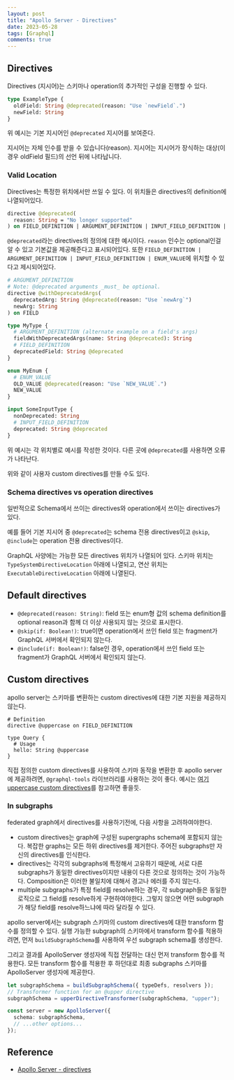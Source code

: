 ```yaml
---
layout: post
title: "Apollo Server - Directives"
date: 2023-05-28
tags: [Graphql]
comments: true
---
```


## Directives

Directives (지시어)는 스키마나 operation의 추가적인 구성을 진행할 수 있다.

```graphql
type ExampleType {
  oldField: String @deprecated(reason: "Use `newField`.")
  newField: String
}
```

위 예시는 기본 지시어인 `@deprecated` 지시어를 보여준다.

지시어는 자체 인수를 받을 수 있습니다(reason).
지시어는 지시어가 장식하는 대상(이 경우 oldField 필드)의 선언 뒤에 나타납니다.

### Valid Location

Directives는 특정한 위치에서만 쓰일 수 있다. 이 위치들은 directives의 definition에 나열되어있다.

```graphql
directive @deprecated(
  reason: String = "No longer supported"
) on FIELD_DEFINITION | ARGUMENT_DEFINITION | INPUT_FIELD_DEFINITION | ENUM_VALUE
```

`@deprecated`라는 directives의 정의에 대한 예시이다. `reason` 인수는 optional인걸 알 수 있고 기본값을 제공해준다고 표시되어있다. 또한 `FIELD_DEFINITION | ARGUMENT_DEFINITION | INPUT_FIELD_DEFINITION | ENUM_VALUE`에 위치할 수 있다고 제시되어있다.

```graphql
# ARGUMENT_DEFINITION
# Note: @deprecated arguments _must_ be optional.
directive @withDeprecatedArgs(
  deprecatedArg: String @deprecated(reason: "Use `newArg`")
  newArg: String
) on FIELD

type MyType {
  # ARGUMENT_DEFINITION (alternate example on a field's args)
  fieldWithDeprecatedArgs(name: String @deprecated): String
  # FIELD_DEFINITION
  deprecatedField: String @deprecated
}

enum MyEnum {
  # ENUM_VALUE
  OLD_VALUE @deprecated(reason: "Use `NEW_VALUE`.")
  NEW_VALUE
}

input SomeInputType {
  nonDeprecated: String
  # INPUT_FIELD_DEFINITION
  deprecated: String @deprecated
}
```

위 예시는 각 위치별로 예시를 작성한 것이다. 다른 곳에 `@deprecated`를 사용하면 오류가 나타난다.

위와 같이 사용자 custom directives를 만들 수도 있다.

### Schema directives vs operation directives

일반적으로 Schema에서 쓰이는 directives와 operation에서 쓰이는 directives가 있다.

예를 들어 기본 지시어 중 `@deprecated`는 schema 전용 directives이고 `@skip`, `@include`는 operation 전용 directives이다.

GraphQL 사양에는 가능한 모든 directives 위치가 나열되어 있다. 스키마 위치는 `TypeSystemDirectiveLocation` 아래에 나열되고, 연산 위치는 `ExecutableDirectiveLocation` 아래에 나열된다.

## Default directives

- `@deprecated(reason: String)`: field 또는 enum형 값의 schema definition를 optional reason과 함께 더 이상 사용되지 않는 것으로 표시한다.
- `@skip(if: Boolean!)`: true이면 operation에서 쓰인 field 또는 fragment가 GraphQL 서버에서 확인되지 않는다.
- `@include(if: Boolean!)`: false인 경우, operation에서 쓰인 field 또는 fragment가 GraphQL 서버에서 확인되지 않는다.

## Custom directives

apollo server는 스키마를 변환하는 custom directives에 대한 기본 지원을 제공하지 않는다.

```
# Definition
directive @uppercase on FIELD_DEFINITION

type Query {
  # Usage
  hello: String @uppercase
}
```

직접 정의한 custom directives를 사용하여 스키마 동작을 변환한 후 apollo server에 제공하려면, `@graphql-tools` 라이브러리를 사용하는 것이 좋다.
예시는 [여기 uppercase custom directives](https://github.com/apollographql/docs-examples/blob/main/apollo-server/v4/custom-directives/upper-case-directive/src/index.ts)를 참고하면 좋을듯.

### In subgraphs

federated graph에서 directives를 사용하기전에, 다음 사항을 고려하여야한다.

- custom directives는 graph에 구성된 supergraphs schema에 포함되지 않는다. 복잡한 graphs는 모든 하위 directives를 제거한다. 주어진 subgraphs만 자신의 directives를 인식한다.
- directives는 각각의 subgraphs에 특정해서 고유하기 때문에, 서로 다른 subgraphs가 동일한 directives이지만 내용이 다른 것으로 정의하는 것이 가능하다. Composition은 이러한 불일치에 대해서 경고나 에러를 주지 않는다.
- multiple subgraphs가 특정 field를 resolve하는 경우, 각 subgraph들은 동일한 로직으로 그 field를 resolve하게 구현하여야한다. 그렇지 않으면 어떤 subgraph가 해당 field를 resolve하느냐에 따라 달라질 수 있다.

apollo server에서는 subgraph 스키마의 custom directives에 대한 transform 함수를 정의할 수 있다. 실행 가능한 subgraph의 스키마에서 transform 함수를 적용하려면, 먼저 `buildSubgraphSchema`를 사용하여 우선 subgraph schema를 생성한다.

그리고 결과를 ApolloServer 생성자에 직접 전달하는 대신 먼저 transform 함수를 적용한다. 모든 transform 함수를 적용한 후 하던대로 최종 subgraphs 스키마를 ApolloServer 생성자에 제공한다.

```typescript
let subgraphSchema = buildSubgraphSchema({ typeDefs, resolvers });
// Transformer function for an @upper directive
subgraphSchema = upperDirectiveTransformer(subgraphSchema, "upper");

const server = new ApolloServer({
  schema: subgraphSchema,
  // ...other options...
});
```

## Reference

- [Apollo Server - directives](https://www.apollographql.com/docs/apollo-server/schema/directives/)
